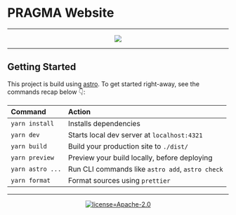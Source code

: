 # PRAGMA Website

---

<p align="center">
  <a href="https://github.com/pragma-org/website/actions/workflows/continuous-integration.yml"><img src="https://img.shields.io/github/actions/workflow/status/pragma-org/website/continuous-integration?style=for-the-badge"/></a>
</p>

---

## Getting Started

This project is build using [astro](https://astro.build). To get started right-away, see the commands recap below 👇:

| Command                   | Action                                           |
| :------------------------ | :----------------------------------------------- |
| `yarn install`            | Installs dependencies                            |
| `yarn dev`                | Starts local dev server at `localhost:4321`      |
| `yarn build`              | Build your production site to `./dist/`          |
| `yarn preview`            | Preview your build locally, before deploying     |
| `yarn astro ...`          | Run CLI commands like `astro add`, `astro check` |
| `yarn format`             | Format sources using `prettier`                  |

---

<p align="center">
  <a href="https://github.com/pragma-org/website/blob/master/LICENSE"><img src="https://img.shields.io/github/license/pragma-org/website?style=for-the-badge" alt="license=Apache-2.0" /></a>
</p>

